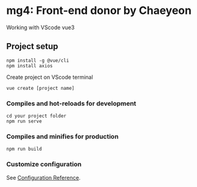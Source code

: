 # mg4: Front-end donor by Chaeyeon
Working with VScode vue3
## Project setup
```
npm install -g @vue/cli
npm install axios
```
Create project on VScode terminal
```
vue create [project name]
```
### Compiles and hot-reloads for development
```
cd your project folder
npm run serve
```

### Compiles and minifies for production
```
npm run build
```


### Customize configuration
See [Configuration Reference](https://cli.vuejs.org/config/).
